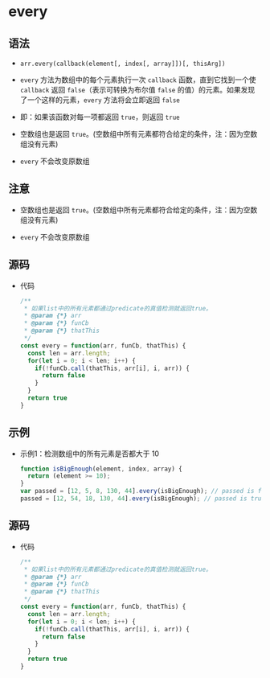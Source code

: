 # every

## 语法

  - `arr.every(callback(element[, index[, array]])[, thisArg])`

  - `every` 方法为数组中的每个元素执行一次 `callback` 函数，直到它找到一个使 `callback` 返回 `false`（表示可转换为布尔值 `false` 的值）的元素。如果发现了一个这样的元素，`every` 方法将会立即返回 `false`

  - 即：如果该函数对每一项都返回 `true`，则返回 `true`

  - 空数组也是返回 `true`。(空数组中所有元素都符合给定的条件，注：因为空数组没有元素)

  - `every` 不会改变原数组

## 注意

  - 空数组也是返回 `true`。(空数组中所有元素都符合给定的条件，注：因为空数组没有元素)

  - `every` 不会改变原数组

## 源码

  - 代码

    ```javascript
    /**
     * 如果list中的所有元素都通过predicate的真值检测就返回true。
     * @param {*} arr
     * @param {*} funCb
     * @param {*} thatThis
     */
    const every = function(arr, funCb, thatThis) {
      const len = arr.length;
      for(let i = 0; i < len; i++) {
        if(!funCb.call(thatThis, arr[i], i, arr)) {
          return false
        }
      }
      return true
    }
    ```

## 示例

  - 示例1：检测数组中的所有元素是否都大于 10

    ```javascript
    function isBigEnough(element, index, array) {
      return (element >= 10);
    }
    var passed = [12, 5, 8, 130, 44].every(isBigEnough); // passed is false
    passed = [12, 54, 18, 130, 44].every(isBigEnough); // passed is true
    ```

## 源码

  - 代码

    ```javascript
    /**
     * 如果list中的所有元素都通过predicate的真值检测就返回true。
     * @param {*} arr
     * @param {*} funCb
     * @param {*} thatThis
     */
    const every = function(arr, funCb, thatThis) {
      const len = arr.length;
      for(let i = 0; i < len; i++) {
        if(!funCb.call(thatThis, arr[i], i, arr)) {
          return false
        }
      }
      return true
    }
    ```
